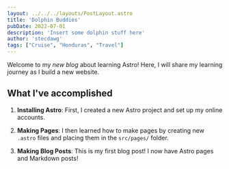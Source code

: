 ```yaml
---
layout: ../../../layouts/PostLayout.astro
title: 'Dolphin Buddies'
pubDate: 2022-07-01
description: 'Insert some dolphin stuff here'
author: 'stecdawg'
tags: ["Cruise", "Honduras", "Travel"]
---
```


Welcome to my _new blog_ about learning Astro! Here, I will share my learning journey as I build a new website.

## What I've accomplished

1. **Installing Astro**: First, I created a new Astro project and set up my online accounts.

2. **Making Pages**: I then learned how to make pages by creating new `.astro` files and placing them in the `src/pages/` folder.

3. **Making Blog Posts**: This is my first blog post! I now have Astro pages and Markdown posts!

